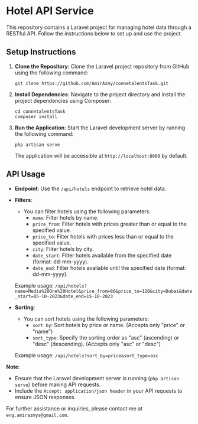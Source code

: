 # Hotel API Service

This repository contains a Laravel project for managing hotel data through a RESTful API. Follow the instructions below to set up and use the project.

## Setup Instructions

1. **Clone the Repository**: Clone the Laravel project repository from GitHub using the following command:

    ```
    git clone https://github.com/AmirAzmy/connetalentsTask.git
    ```

2. **Install Dependencies**: Navigate to the project directory and install the project dependencies using Composer:

    ```
    cd connetalentsTask
    composer install
    ```

3. **Run the Application**: Start the Laravel development server by running the following command:

    ```
    php artisan serve
    ```

    The application will be accessible at `http://localhost:8000` by default.

## API Usage

- **Endpoint**: Use the `/api/hotels` endpoint to retrieve hotel data.

- **Filters**:
  - You can filter hotels using the following parameters:
    - `name`: Filter hotels by name.
    - `price_from`: Filter hotels with prices greater than or equal to the specified value.
    - `price_to`: Filter hotels with prices less than or equal to the specified value.
    - `city`: Filter hotels by city.
    - `date_start`: Filter hotels available from the specified date (format: dd-mm-yyyy).
    - `date_end`: Filter hotels available until the specified date (format: dd-mm-yyyy). 

  Example usage: `/api/hotels?name=Media%20One%20Hotel&price_from=80&price_to=120&city=Dubai&date_start=05-10-2023&date_end=15-10-2023`

- **Sorting**:
  - You can sort hotels using the following parameters:
    - `sort_by`: Sort hotels by price or name. (Accepts only "price" or "name")
    - `sort_type`: Specify the sorting order as "asc" (ascending) or "desc" (descending). (Accepts only "asc" or "desc")

  Example usage: `/api/hotels?sort_by=price&sort_type=asc`

**Note**: 
- Ensure that the Laravel development server is running (`php artisan serve`) before making API requests.
- Include the `Accept: application/json header` in your API requests to ensure JSON responses.
 


For further assistance or inquiries, please contact me at `eng.amirazmys@gmail.com`.

